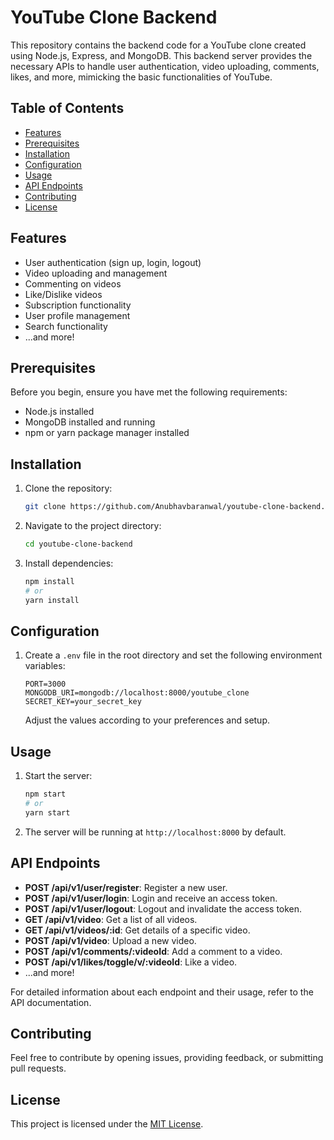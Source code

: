 # YouTube Clone Backend

This repository contains the backend code for a YouTube clone created using Node.js, Express, and MongoDB. This backend server provides the necessary APIs to handle user authentication, video uploading, comments, likes, and more, mimicking the basic functionalities of YouTube.

## Table of Contents

- [Features](#features)
- [Prerequisites](#prerequisites)
- [Installation](#installation)
- [Configuration](#configuration)
- [Usage](#usage)
- [API Endpoints](#api-endpoints)
- [Contributing](#contributing)
- [License](#license)

## Features

- User authentication (sign up, login, logout)
- Video uploading and management
- Commenting on videos
- Like/Dislike videos
- Subscription functionality
- User profile management
- Search functionality
- ...and more!

## Prerequisites

Before you begin, ensure you have met the following requirements:

- Node.js installed
- MongoDB installed and running
- npm or yarn package manager installed

## Installation

1. Clone the repository:

    ```bash
    git clone https://github.com/Anubhavbaranwal/youtube-clone-backend.git
    ```

2. Navigate to the project directory:

    ```bash
    cd youtube-clone-backend
    ```

3. Install dependencies:

    ```bash
    npm install
    # or
    yarn install
    ```

## Configuration

1. Create a `.env` file in the root directory and set the following environment variables:

    ```env
    PORT=3000
    MONGODB_URI=mongodb://localhost:8000/youtube_clone
    SECRET_KEY=your_secret_key
    ```

    Adjust the values according to your preferences and setup.

## Usage

1. Start the server:

    ```bash
    npm start
    # or
    yarn start
    ```

2. The server will be running at `http://localhost:8000` by default.

## API Endpoints

- **POST /api/v1/user/register**: Register a new user.
- **POST /api/v1/user/login**: Login and receive an access token.
- **POST /api/v1/user/logout**: Logout and invalidate the access token.
- **GET /api/v1/video**: Get a list of all videos.
- **GET /api/v1/videos/:id**: Get details of a specific video.
- **POST /api/v1/video**: Upload a new video.
- **POST /api/v1/comments/:videoId**: Add a comment to a video.
- **POST /api/v1/likes/toggle/v/:videoId**: Like a video.
- ...and more!

For detailed information about each endpoint and their usage, refer to the API documentation.

## Contributing

Feel free to contribute by opening issues, providing feedback, or submitting pull requests.

## License

This project is licensed under the [MIT License](LICENSE).
